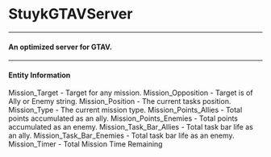 # StuykGTAVServer
---
#### An optimized server for GTAV.
---
#### Entity Information
Mission_Target - Target for any mission.
Mission_Opposition - Target is of Ally or Enemy string.
Mission_Position - The current tasks position.
Mission_Type - The current mission type.
Mission_Points_Allies - Total points accumulated as an ally.
Mission_Points_Enemies - Total points accumulated as an enemy.
Mission_Task_Bar_Allies - Total task bar life as an ally.
Mission_Task_Bar_Enemies - Total task bar life as an enemy.
Mission_Timer - Total Mission Time Remaining
